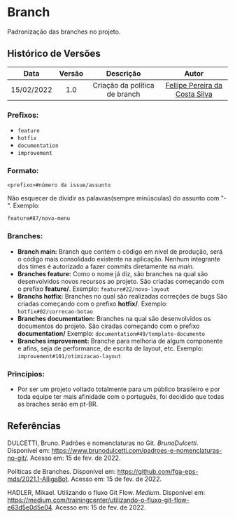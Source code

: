 # Branch
Padronização das branches no projeto. 

## Histórico de Versões


| Data       | Versão | Descrição                                 | Autor             |
| :--------: | :----: | :----------:                              | :---------------: |
| 15/02/2022 |  1.0   | Criação da política de branch             | [Fellipe Pereira da Costa Silva](https://github.com/fellipepcs)|



### Prefixos:
- ```feature```
- ```hotfix```
- ```documentation```
- ```improvement```

### Formato:
```
<prefixo>#número da issue/assunto
```

Não esquecer de dividir as palavras(sempre minúsculas) do assunto com "-".
Exemplo: 
```
feature#87/novo-menu
```

### Branches:

- **Branch main:** Branch que contém o código em nível de produção, será o código mais consolidado existente na aplicação. Nenhum integrante dos times é autorizado a fazer commits diretamente na *main.*
- **Branches feature:** Como o nome já diz, são branches na qual são desenvolvidos novos recursos ao projeto. São criadas começando com o prefixo **feature/**.
Exemplo: ```feature#22/novo-layout```
- **Branchs hotfix:** Branches no qual são realizadas correções de bugs São criadas começando com o prefixo **hotfix/**.
Exemplo: ```hotfix#02/correcao-botao```
- **Branches documentation:** Branches na qual são desenvolvidos os documentos do projeto. São ciradas começando com o prefixo **documentation/**
Exemplo: ```documentation#49/template-documento```
- **Branches improvement:** Branche para melhoria de algum componente e afins, seja de performance, de escrita de layout, etc. Exemplo: ```improvement#101/otimizacao-layout```

### Princípios:
- Por ser um projeto voltado totalmente para um público brasileiro e por toda equipe ter mais afinidade com o português, foi decidido que todas as braches serão em pt-BR.

## Referências

DULCETTI, Bruno. Padrões e nomenclaturas no Git. *BrunoDulcetti*. Disponível em: <https://www.brunodulcetti.com/padroes-e-nomenclaturas-no-git/>. Acesso em: 15 de fev. de 2022.

Políticas de Branches. Disponível em: <https://github.com/fga-eps-mds/2021.1-AlligaBot>. Acesso em: 15 de fev. de 2022.

HADLER, Mikael. Utilizando o fluxo Git Flow. *Medium*. Disponível em: <https://medium.com/trainingcenter/utilizando-o-fluxo-git-flow-e63d5e0d5e04>. Acesso em: 15 de fev. de 2022.